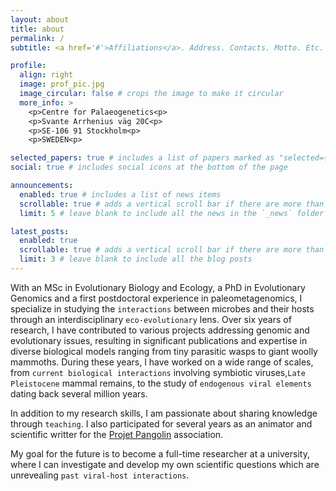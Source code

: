 ```yaml
---
layout: about
title: about
permalink: /
subtitle: <a href='#'>Affiliations</a>. Address. Contacts. Motto. Etc.

profile:
  align: right
  image: prof_pic.jpg
  image_circular: false # crops the image to make it circular
  more_info: >
    <p>Centre for Palaeogenetics<p>
    <p>Svante Arrhenius väg 20C<p>
    <p>SE-106 91 Stockholm<p>
    <p>SWEDEN<p>

selected_papers: true # includes a list of papers marked as "selected={true}"
social: true # includes social icons at the bottom of the page

announcements:
  enabled: true # includes a list of news items
  scrollable: true # adds a vertical scroll bar if there are more than 3 news items
  limit: 5 # leave blank to include all the news in the `_news` folder

latest_posts:
  enabled: true
  scrollable: true # adds a vertical scroll bar if there are more than 3 new posts items
  limit: 3 # leave blank to include all the blog posts
---
```


With an MSc in Evolutionary Biology and Ecology, a PhD in Evolutionary Genomics and a first postdoctoral experience in paleometagenomics, I specialize in studying the `interactions` between microbes and their hosts through an interdisciplinary `eco-evolutionary` lens. Over six years of research, I have contributed to various projects addressing genomic and evolutionary issues, resulting in significant publications and expertise in diverse biological models ranging from tiny parasitic wasps to giant woolly mammoths. During these years, I have worked on a wide range of scales, from `current biological interactions` involving symbiotic viruses,`Late Pleistocene` mammal remains, to the study of `endogenous viral elements` dating back several million years. 

In addition to my research skills, I am passionate about sharing knowledge through `teaching`. I also participated for several years as an animator and scientific writter for the [Projet Pangolin](https://www.projetpangolin.com/) association.

My goal for the future is to become a full-time researcher at a university, where I can investigate and develop my own scientific questions which are unrevealing `past viral-host interactions`.